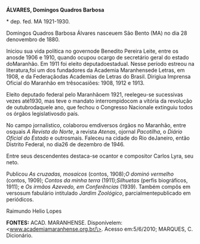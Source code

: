 **ÁLVARES, Domingos Quadros Barbosa**

\* dep. fed. MA 1921-1930.

Domingos Quadros Barbosa Álvares nasceuem São Bento (MA) no dia 28
denovembro de 1880.

Iniciou sua vida política no governode Benedito Pereira Leite, entre os
anosde 1906 e 1910, quando ocupou ocargo de secretário geral do estado
doMaranhão. Em 1911 foi eleito deputadoestadual. Nesse período estreou
na literatura,foi um dos fundadores da Academia Maranhensede Letras, em
1908, e da Federaçãodas Academias de Letras do Brasil. Dirigiua Imprensa
Oficial do Maranhão em trêsocasiões: 1908, 1912 e 1913.

Eleito deputado federal pelo Maranhãoem 1921, reelegeu-se sucessivas
vezes até1930, mas teve o mandato interrompidocom a vitória da revolução
de outubrodaquele ano, que fechou o Congresso Nacionale extinguiu todos
os órgãos legislativosdo país.

No campo jornalístico, colaborou emdiversos órgãos no Maranhão, entre
osquais *A Revista do Norte*, a revista *Atenas*, ojornal *Pacotilha*, o
*Diário Oficial do Estado* e outrosmais. Faleceu na cidade do Rio
deJaneiro, então Distrito Federal, no dia26 de dezembro de 1946.

Entre seus descendentes destaca-se ocantor e compositor Carlos Lyra, seu
neto.

Publicou *As cruzadas, mosaicos* (contos, 1908);*O dominó vermelho*
(contos, 1909); *Contos da minha terra* (1911);*Silhuetas* (perfis
biográficos, 1911); e *Os irmãos Azevedo, em Conferências* (1939).
Também compôs em versosum fabulário intitulado *Jardim Zoológico*,
parcialmentepublicado em periódicos.

Raimundo Helio Lopes

**FONTES:** ACAD. MARANHENSE. Disponívelem:
\<www.academiamaranhense.org.br/\>. Acesso em:5/6/2010; MARQUES, C.
Dicionário.
